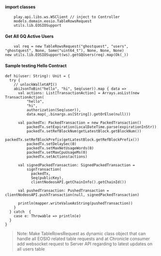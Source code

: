 
#### import classes
		play.api.libs.ws.WSClient // inject to Controller
		models.domain.eosio.TableRowsRequest
		utils.lib.EOSIOSupport

#### Get All GQ Active Users
		val req = new TableRowsRequest("ghostquest", "users", "ghostquest", None, Some("uint64_t"), None, None, None)
    new utils.lib.EOSIOSupport(ws).getGQUsers(req).map(Ok(_))


#### Sample testing Hello Contract
    def hi(user: String): Unit = {
      try {
        // unlockWalletAPI()
        abiJsonToBin("hello", "hi", Seq(user)).map { data => 
          val actions: List[TransactionAction] = Arrays.asList(new TransactionAction(
              "hello",
              "hi",
              authorization(Seq(user)), 
              data.map(_.binargs.as[String]).getOrElse(null)))

          val packedTx: PackedTransaction = new PackedTransaction()
              packedTx.setExpiration(LocalDateTime.parse(expirationInStr))
              packedTx.setRefBlockNum(getLatestBlock.getBlockNum())
              packedTx.setRefBlockPrefix(getLatestBlock.getRefBlockPrefix())
              packedTx.setDelaySec(0)
              packedTx.setMaxNetUsageWords(0)
              packedTx.setMaxCpuUsageMs(0)
              packedTx.setActions(actions)

          val signedPackedTransaction: SignedPackedTransaction = 
              signTransaction(
                packedTx,
                Seq(publicKey),
                clientNodeosAPI.getChainInfo().getChainId())

          val pushedTransaction: PushedTransaction = clientNodeosAPI.pushTransaction(null, signedPackedTransaction)

          println(mapper.writeValueAsString(pushedTransaction))
        }
      } catch  {
        case e: Throwable => println(e)
      }
    }


> Note: Make TableRowsRequest as dynamic class object that can handle all EOSIO related table requests and 
  at Chronicle consumer add websocket request to Server API regarding to latest updates on all users table